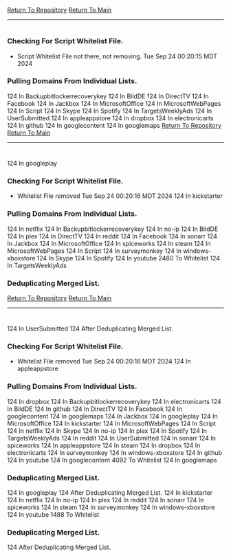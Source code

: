 [Return To Repository](https://github.com/DigitalWarrior/piholeparser/)
[Return To Main](https://github.com/DigitalWarrior/piholeparser/blob/master/RecentRunLogs/Mainlog.md)
____________________________________
# 
### Checking For Script Whitelist File.
* Script Whitelist File not there, not removing. Tue Sep 24 00:20:15 MDT 2024
### Pulling Domains From Individual Lists.
124 In Backupbitlockerrecoverykey
124 In BildDE
124 In DirectTV
124 In Facebook
124 In Jackbox
124 In MicrosoftOffice
124 In MicrosoftWebPages
124 In Script
124 In Skype
124 In Spotify
124 In TargetsWeeklyAds
124 In UserSubmitted
124 In appleappstore
124 In dropbox
124 In electronicarts
124 In github
124 In googlecontent
124 In googlemaps
[Return To Repository](https://github.com/DigitalWarrior/piholeparser/)
[Return To Main](https://github.com/DigitalWarrior/piholeparser/blob/master/RecentRunLogs/Mainlog.md)
____________________________________
# 
124 In googleplay
### Checking For Script Whitelist File.
* Whitelist File removed Tue Sep 24 00:20:16 MDT 2024
124 In kickstarter
### Pulling Domains From Individual Lists.
124 In netflix
124 In Backupbitlockerrecoverykey
124 In no-ip
124 In BildDE
124 In plex
124 In DirectTV
124 In reddit
124 In Facebook
124 In sonarr
124 In Jackbox
124 In MicrosoftOffice
124 In spiceworks
124 In steam
124 In MicrosoftWebPages
124 In Script
124 In surveymonkey
124 In windows-xboxstore
124 In Skype
124 In Spotify
124 In youtube
2480 To Whitelist
124 In TargetsWeeklyAds
### Deduplicating Merged List.
[Return To Repository](https://github.com/DigitalWarrior/piholeparser/)
[Return To Main](https://github.com/DigitalWarrior/piholeparser/blob/master/RecentRunLogs/Mainlog.md)
____________________________________
# 
124 In UserSubmitted
124 After Deduplicating Merged List.
### Checking For Script Whitelist File.
* Whitelist File removed Tue Sep 24 00:20:16 MDT 2024
124 In appleappstore
### Pulling Domains From Individual Lists.
124 In dropbox
124 In Backupbitlockerrecoverykey
124 In electronicarts
124 In BildDE
124 In github
124 In DirectTV
124 In Facebook
124 In googlecontent
124 In googlemaps
124 In Jackbox
124 In googleplay
124 In MicrosoftOffice
124 In kickstarter
124 In MicrosoftWebPages
124 In Script
124 In netflix
124 In Skype
124 In no-ip
124 In plex
124 In Spotify
124 In TargetsWeeklyAds
124 In reddit
124 In UserSubmitted
124 In sonarr
124 In spiceworks
124 In appleappstore
124 In steam
124 In dropbox
124 In electronicarts
124 In surveymonkey
124 In windows-xboxstore
124 In github
124 In youtube
124 In googlecontent
4092 To Whitelist
124 In googlemaps
### Deduplicating Merged List.
124 In googleplay
124 After Deduplicating Merged List.
124 In kickstarter
124 In netflix
124 In no-ip
124 In plex
124 In reddit
124 In sonarr
124 In spiceworks
124 In steam
124 In surveymonkey
124 In windows-xboxstore
124 In youtube
1488 To Whitelist
### Deduplicating Merged List.
124 After Deduplicating Merged List.
